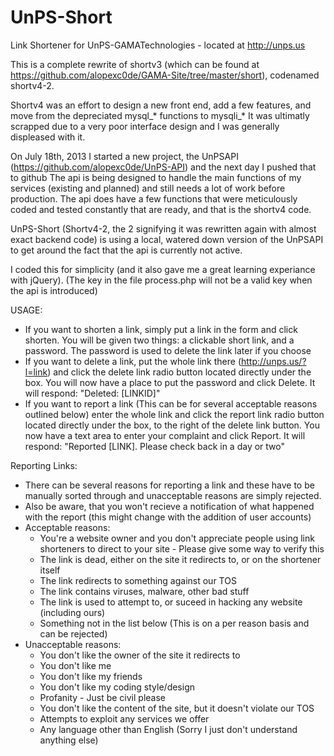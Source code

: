 UnPS-Short
==========

Link Shortener for UnPS-GAMATechnologies - located at http://unps.us

This is a complete rewrite of shortv3 (which can be found at https://github.com/alopexc0de/GAMA-Site/tree/master/short), codenamed shortv4-2.

Shortv4 was an effort to design a new front end, add a few features, and move from the depreciated mysql_* functions to mysqli_*
It was ultimatly scrapped due to a very poor interface design and I was generally displeased with it.

On July 18th, 2013 I started a new project, the UnPSAPI (https://github.com/alopexc0de/UnPS-API) and the next day I pushed that to github
The api is being designed to handle the main functions of my services (existing and planned) and still needs a lot of work before production.
The api does have a few functions that were meticulously coded and tested constantly that are ready, and that is the shortv4 code.

UnPS-Short (Shortv4-2, the 2 signifying it was rewritten again with almost exact backend code) is using a local, watered down version of the UnPSAPI to get around the fact that the api is currently not active.

I coded this for simplicity (and it also gave me a great learning experiance with jQuery).
(The key in the file process.php will not be a valid key when the api is introduced)

USAGE:
  - If you want to shorten a link, simply put a link in the form and click shorten. You will be given two things: a clickable short link, and a password. The password is used to delete the link later if you choose
  - If you want to delete a link, put the whole link there (http://unps.us/?l=link) and click the delete link radio button located directly under the box. You will now have a place to put the password and click Delete. It will respond: "Deleted: [LINKID]"
  - If you want to report a link (This can be for several acceptable reasons outlined below) enter the whole link and click the report link radio button located directly under the box, to the right of the delete link button. You now have a text area to enter your complaint and click Report. It will respond: "Reported [LINK]. Please check back in a day or two"
  
Reporting Links:
  - There can be several reasons for reporting a link and these have to be manually sorted through and unacceptable reasons are simply rejected.
  - Also be aware, that you won't recieve a notification of what happened with the report (this might change with the addition of user accounts)
  - Acceptable reasons:
    - You're a website owner and you don't appreciate people using link shorteners to direct to your site - Please give some way to verify this
    - The link is dead, either on the site it redirects to, or on the shortener itself
    - The link redirects to something against our TOS
    - The link contains viruses, malware, other bad stuff
    - The link is used to attempt to, or suceed in hacking any website (including ours)
    - Something not in the list below (This is on a per reason basis and can be rejected)
  - Unacceptable reasons:
    - You don't like the owner of the site it redirects to
    - You don't like me
    - You don't like my friends
    - You don't like my coding style/design
    - Profanity - Just be civil please
    - You don't like the content of the site, but it doesn't violate our TOS
    - Attempts to exploit any services we offer
    - Any language other than English (Sorry I just don't understand anything else)
    
